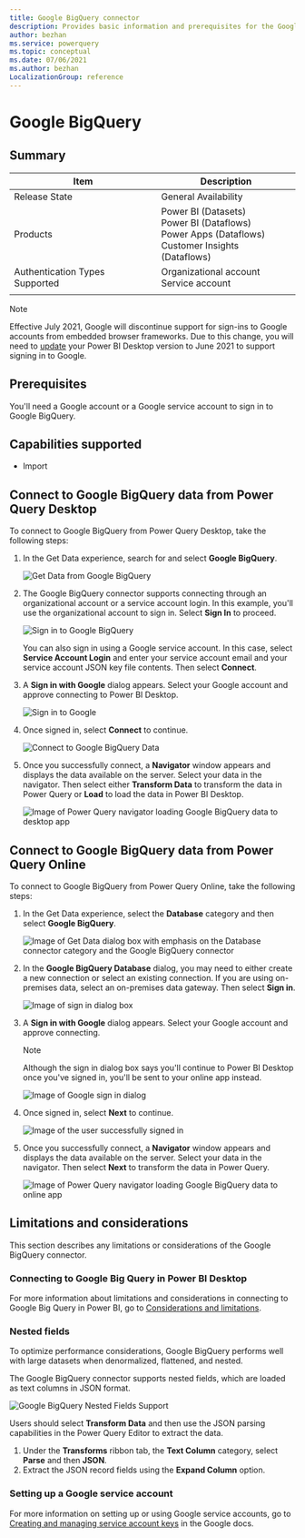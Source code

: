 ```yaml
---
title: Google BigQuery connector
description: Provides basic information and prerequisites for the Google BigQuery connector for Power Query.
author: bezhan
ms.service: powerquery
ms.topic: conceptual
ms.date: 07/06/2021
ms.author: bezhan
LocalizationGroup: reference
---
```


# Google BigQuery

## Summary

| Item | Description |
| ---- | ----------- |
| Release State | General Availability |
| Products | Power BI (Datasets)<br/>Power BI (Dataflows)<br/>Power Apps (Dataflows)<br/>Customer Insights (Dataflows) |
| Authentication Types Supported | Organizational account<br/>Service account |
| | |

> [!NOTE]
> Effective July 2021, Google will discontinue support for sign-ins to Google accounts from embedded browser frameworks. Due to this change, you will need to [update](https://powerbi.microsoft.com/downloads/) your Power BI Desktop version to June 2021 to support signing in to Google.

## Prerequisites

You'll need a Google account or a Google service account to sign in to Google BigQuery.

## Capabilities supported

* Import

## Connect to Google BigQuery data from Power Query Desktop

To connect to Google BigQuery from Power Query Desktop, take the following steps:

1. In the Get Data experience, search for and select **Google BigQuery**.

    ![Get Data from Google BigQuery](./media/google-bigquery/GetData.png)

2. The Google BigQuery connector supports connecting through an organizational account or a service account login. In this example, you'll use the organizational account to sign in. Select **Sign In** to proceed.

    ![Sign in to Google BigQuery](./media/google-bigquery/SignIn.png)

    You can also sign in using a Google service account. In this case, select **Service Account Login** and enter your service account email and your service account JSON key file contents. Then select **Connect**.

3. A **Sign in with Google** dialog appears. Select your Google account and approve connecting to Power BI Desktop.

    ![Sign in to Google](./media/google-bigquery/SignIntoGoogle.png)

4. Once signed in, select **Connect** to continue.

    ![Connect to Google BigQuery Data](./media/google-bigquery/ConnectToGoogleBigQueryData.png)

5. Once you successfully connect, a **Navigator** window appears and displays the data available on the server. Select your data in the navigator. Then select either **Transform Data** to transform the data in Power Query or **Load** to load the data in Power BI Desktop.

    ![Image of Power Query navigator loading Google BigQuery data to desktop app](./media/google-bigquery/navigator-bigquery.png)

## Connect to Google BigQuery data from Power Query Online

To connect to Google BigQuery from Power Query Online, take the following steps:

1. In the Get Data experience, select the **Database** category and then select **Google BigQuery**.

    ![Image of Get Data dialog box with emphasis on the Database connector category and the Google BigQuery connector](./media/google-bigquery/get-data-online.png)

2. In the **Google BigQuery Database** dialog, you may need to either create a new connection or select an existing connection. If you are using on-premises data, select an on-premises data gateway. Then select **Sign in**.

    ![Image of sign in dialog box](./media/google-bigquery/sign-in-online.png)

3. A **Sign in with Google** dialog appears. Select your Google account and approve connecting.
    >[!NOTE]
    >Although the sign in dialog box says you'll continue to Power BI Desktop once you've signed in, you'll be sent to your online app instead.

    ![Image of Google sign in dialog](./media/google-bigquery/SignIntoGoogle.png)

4. Once signed in, select **Next** to continue.

    ![Image of the user successfully signed in](./media/google-bigquery/connect-online-to-data.png)

5. Once you successfully connect, a **Navigator** window appears and displays the data available on the server. Select your data in the navigator. Then select **Next** to transform the data in Power Query.

    ![Image of Power Query navigator loading Google BigQuery data to online app](./media/google-bigquery/navigator-bigquery-online.png)

## Limitations and considerations

This section describes any limitations or considerations of the Google BigQuery connector.

### Connecting to Google Big Query in Power BI Desktop

For more information about limitations and considerations in connecting to Google Big Query in Power BI, go to [Considerations and limitations](/power-bi/connect-data/desktop-connect-bigquery#considerations-and-limitations).

### Nested fields

To optimize performance considerations, Google BigQuery performs well with large datasets when denormalized, flattened, and nested.

The Google BigQuery connector supports nested fields, which are loaded as text columns in JSON format.

![Google BigQuery Nested Fields Support](./media/google-bigquery/GoogleBigQueryNestedFields.png)

Users should select **Transform Data** and then use the JSON parsing capabilities in the Power Query Editor to extract the data.

1. Under the **Transforms** ribbon tab, the **Text Column** category, select **Parse** and then **JSON**.
2. Extract the JSON record fields using the **Expand Column** option.

### Setting up a Google service account

For more information on setting up or using Google service accounts, go to [Creating and managing service account keys](https://cloud.google.com/iam/docs/creating-managing-service-account-keys) in the Google docs.
